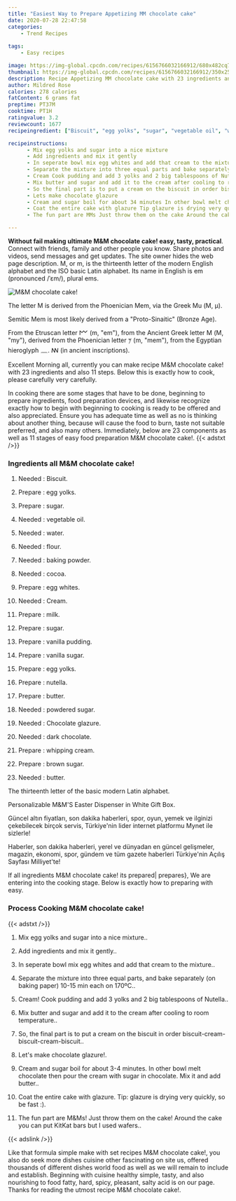 ```yaml
---
title: "Easiest Way to Prepare Appetizing MM chocolate cake"
date: 2020-07-28 22:47:58
categories:
    - Trend Recipes
    
tags:
    - Easy recipes

image: https://img-global.cpcdn.com/recipes/6156766032166912/680x482cq70/mm-chocolate-cake-recipe-main-photo.jpg
thumbnail: https://img-global.cpcdn.com/recipes/6156766032166912/350x250cq70/mm-chocolate-cake-recipe-main-photo.jpg
description: Recipe Appetizing MM chocolate cake with 23 ingredients and 11 stages of easy cooking.
author: Mildred Rose
calories: 278 calories
fatContent: 6 grams fat
preptime: PT37M
cooktime: PT1H
ratingvalue: 3.2
reviewcount: 1677
recipeingredient: ["Biscuit", "egg yolks", "sugar", "vegetable oil", "water", "flour", "baking powder", "cocoa", "egg whites", "Cream", "milk", "sugar", "vanilla pudding", "vanilla sugar", "egg yolks", "nutella", "butter", "powdered sugar", "Chocolate glazure", "dark chocolate", "whipping cream", "brown sugar", "butter"]

recipeinstructions: 
      - Mix egg yolks and sugar into a nice mixture 
      - Add ingredients and mix it gently 
      - In seperate bowl mix egg whites and add that cream to the mixture 
      - Separate the mixture into three equal parts and bake separately on baking paper 1015 min each on 170C 
      - Cream Cook pudding and add 3 yolks and 2 big tablespoons of Nutella 
      - Mix butter and sugar and add it to the cream after cooling to room temperature 
      - So the final part is to put a cream on the biscuit in order biscuitcreambiscuitcreambiscuit 
      - Lets make chocolate glazure 
      - Cream and sugar boil for about 34 minutes In other bowl melt chocolate then pour the cream with sugar in chocolate Mix it and add butter 
      - Coat the entire cake with glazure Tip glazure is drying very quickly so be fast  
      - The fun part are MMs Just throw them on the cake Around the cake you can put KitKat bars but I used wafers

---
```




**Without fail making ultimate M&amp;M chocolate cake! easy, tasty, practical**. Connect with friends, family and other people you know. Share photos and videos, send messages and get updates. The site owner hides the web page description. M, or m, is the thirteenth letter of the modern English alphabet and the ISO basic Latin alphabet. Its name in English is em (pronounced /ˈɛm/), plural ems.


![M&amp;M chocolate cake!](https://img-global.cpcdn.com/recipes/6156766032166912/680x482cq70/mm-chocolate-cake-recipe-main-photo.jpg "M&amp;M chocolate cake!")



The letter M is derived from the Phoenician Mem, via the Greek Mu (Μ, μ).

Semitic Mem is most likely derived from a &#34;Proto-Sinaitic&#34; (Bronze Age).

From the Etruscan letter 𐌌 (m, &#34;em&#34;), from the Ancient Greek letter Μ (M, &#34;my&#34;), derived from the Phoenician letter 𐤌‎ (m, &#34;mem&#34;), from the Egyptian hieroglyph 𓈖. ꟿ (in ancient inscriptions).


Excellent Morning all, currently you can make recipe M&amp;M chocolate cake! with 23 ingredients and also 11 steps. Below this is exactly how to cook, please carefully very carefully.

In cooking there are some stages that have to be done, beginning to prepare ingredients, food preparation devices, and likewise recognize exactly how to begin with beginning to cooking is ready to be offered and also appreciated. Ensure you has adequate time as well as no is thinking about another thing, because will cause the food to burn, taste not suitable preferred, and also many others. Immediately, below are 23 components as well as 11 stages of easy food preparation M&amp;M chocolate cake!.
{{< adstxt />}}

### Ingredients all M&amp;M chocolate cake!


1. Needed  : Biscuit.

1. Prepare  : egg yolks.

1. Prepare  : sugar.

1. Needed  : vegetable oil.

1. Needed  : water.

1. Needed  : flour.

1. Needed  : baking powder.

1. Needed  : cocoa.

1. Prepare  : egg whites.

1. Needed  : Cream.

1. Prepare  : milk.

1. Prepare  : sugar.

1. Prepare  : vanilla pudding.

1. Prepare  : vanilla sugar.

1. Prepare  : egg yolks.

1. Prepare  : nutella.

1. Prepare  : butter.

1. Needed  : powdered sugar.

1. Needed  : Chocolate glazure.

1. Needed  : dark chocolate.

1. Prepare  : whipping cream.

1. Prepare  : brown sugar.

1. Needed  : butter.


The thirteenth letter of the basic modern Latin alphabet.

Personalizable M&amp;M&#39;S Easter Dispenser in White Gift Box.

Güncel altın fiyatları, son dakika haberleri, spor, oyun, yemek ve ilginizi çekebilecek birçok servis, Türkiye&#39;nin lider internet platformu Mynet ile sizlerle!

Haberler, son dakika haberleri, yerel ve dünyadan en güncel gelişmeler, magazin, ekonomi, spor, gündem ve tüm gazete haberleri Türkiye&#39;nin Açılış Sayfası Milliyet&#39;te!


If all ingredients M&amp;M chocolate cake! its prepared| prepares}, We are entering into the cooking stage. Below is exactly how to preparing with easy.

### Process Cooking M&amp;M chocolate cake!

{{< adstxt />}}


1. Mix egg yolks and sugar into a nice mixture..



1. Add ingredients and mix it gently..



1. In seperate bowl mix egg whites and add that cream to the mixture..



1. Separate the mixture into three equal parts, and bake separately (on baking paper) 10-15 min each on 170ºC..



1. Cream! Cook pudding and add 3 yolks and 2 big tablespoons of Nutella..



1. Mix butter and sugar and add it to the cream after cooling to room temperature..



1. So, the final part is to put a cream on the biscuit in order biscuit-cream-biscuit-cream-biscuit..



1. Let&#39;s make chocolate glazure!.



1. Cream and sugar boil for about 3-4 minutes. In other bowl melt chocolate then pour the cream with sugar in chocolate. Mix it and add butter..



1. Coat the entire cake with glazure. Tip: glazure is drying very quickly, so be fast :).



1. The fun part are M&amp;Ms! Just throw them on the cake! Around the cake you can put KitKat bars but I used wafers..





{{< adslink />}}

Like that formula simple make with set recipes M&amp;M chocolate cake!, you also do seek more dishes cuisine other fascinating on site us, offered thousands of different dishes world food as well as we will remain to include and establish. Beginning with cuisine healthy simple, tasty, and also nourishing to food fatty, hard, spicy, pleasant, salty acid is on our page. Thanks for reading the utmost recipe M&amp;M chocolate cake!.
